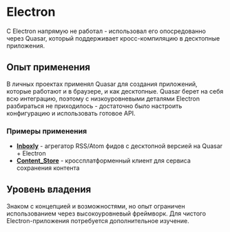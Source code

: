 # Electron

С Electron напрямую не работал - использовал его опосредованно через Quasar, который поддерживает кросс-компиляцию в десктопные приложения.


## Опыт применения

В личных проектах применял Quasar для создания приложений, которые работают и в браузере, и как десктопные. Quasar берет на себя всю интеграцию, поэтому с низкоуровневыми деталями Electron разбираться не приходилось - достаточно было настроить конфигурацию и использовать готовое API.


### Примеры применения

- **[Inboxly](../../experience/projects/Inboxly.md)** - агрегатор RSS/Atom фидов с десктопной версией на Quasar + Electron
- **[Content_Store](../../experience/projects/Content_Store.md)** - кроссплатформенный клиент для сервиса сохранения контента


## Уровень владения

Знаком с концепцией и возможностями, но опыт ограничен использованием через высокоуровневый фреймворк. Для чистого Electron-приложения потребуется дополнительное изучение.
